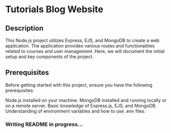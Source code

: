 # Tutorials Blog Website

## Description
This Node.js project utilizes Express, EJS, and MongoDB to create a web application. The application provides various routes and functionalities related to courses and user management. Here, we will document the initial setup and key components of the project.

## Prerequisites
Before getting started with this project, ensure you have the following prerequisites:

Node.js installed on your machine.
MongoDB installed and running locally or on a remote server.
Basic knowledge of Express.js, EJS, and MongoDB.
Understanding of environment variables and how to use .env files.

### Writing README in progress...
